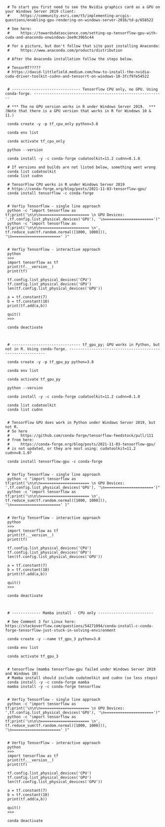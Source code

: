      
     # To start you first need to see the Nvidia graphics card as a GPU on your Windows Server 2019 client:
     #     https://community.esri.com/t5/implementing-arcgis-questions/enabling-gpu-rendering-on-windows-server-2016/td-p/658522
     
     # See here:
     #     https://towardsdatascience.com/setting-up-tensorflow-gpu-with-cuda-and-anaconda-onwindows-2ee9c39b5c44 
        
     # for a picture, but don't follow that site past installing Anaconda:
     #     https://www.anaconda.com/products/distribution
     
     # After the Anaconda installation follow the steps below.
     
     # TensorRT?????
     # https://david-littlefield.medium.com/how-to-install-the-nvidia-cuda-driver-toolkit-cudnn-and-tensorrt-on-windows-10-3fcf97e54522
     
     
     # ------------------------------- Tensorflow CPU only, no GPU. Using conda-forge. -----------------------------------------------------------
     
     # *** The no GPU version works in R under Windows Server 2019.  ***  (Note that there is a GPU version that works in R for Windows 10 & 11.)
     
     conda create -y -p tf_cpu_only python=3.8
     
     conda env list
     
     conda activate tf_cpu_only
     
     python --version
     
     conda install -y -c conda-forge cudatoolkit=11.2 cudnn=8.1.0
     
     # If versions and builds are not listed below, something went wrong
     conda list cudatoolkit
     conda list cudnn
     
     # TensorFlow CPU works in R under Windows Server 2019
     # https://conda-forge.org/blog/posts/2021-11-03-tensorflow-gpu/
     conda install tensorflow -c conda-forge
     
     
     # Verfiy TensorFlow - single line approach
     python -c "import tensorflow as tf;print('\n\n\n====================== \n GPU Devices: ',tf.config.list_physical_devices('GPU'), '\n======================')"
     python -c "import tensorflow as tf;print('\n\n\n====================== \n', tf.reduce_sum(tf.random.normal([1000, 1000])), '\n======================' )"
     
     
     # Verfiy TensorFlow - interactive approach
     python
     >>> 
     import tensorflow as tf
     print(tf.__version__)
     print(tf)
     
     tf.config.list_physical_devices('CPU')
     tf.config.list_physical_devices('GPU')
     len(tf.config.list_physical_devices('GPU'))
     
     a = tf.constant(7)
     b = tf.constant(10)
     print(tf.add(a,b))
     
     quit()
     >>> 
     
     conda deactivate
     
     
     
     # ------------------------------- tf_gpu_py; GPU works in Python, but not in R. Using conda-forge. -----------------------------------------------------------
     
     conda create -y -p tf_gpu_py python=3.8
     
     conda env list
     
     conda activate tf_gpu_py
     
     python --version
     
     conda install -y -c conda-forge cudatoolkit=11.2 cudnn=8.1.0
     
     conda list cudatoolkit
     conda list cudnn
     
     
     # TensorFlow GPU does work in Python under Windows Server 2019, but not R.
     # So here
     #     https://github.com/conda-forge/tensorflow-feedstock/pull/111
     # from here:
     #     https://conda-forge.org/blog/posts/2021-11-03-tensorflow-gpu/
     # is not updated, or they are nost using: cudatoolkit=11.2 cudnn=8.1.0?
     
     conda install tensorflow-gpu -c conda-forge
     
     
     # Verfiy TensorFlow - single line approach
     python -c "import tensorflow as tf;print('\n\n\n====================== \n GPU Devices: ',tf.config.list_physical_devices('GPU'), '\n======================')"
     python -c "import tensorflow as tf;print('\n\n\n====================== \n', tf.reduce_sum(tf.random.normal([1000, 1000])), '\n======================' )"
     
     
     # Verfiy TensorFlow - interactive approach
     python
     >>> 
     import tensorflow as tf
     print(tf.__version__)
     print(tf)
     
     tf.config.list_physical_devices('CPU')
     tf.config.list_physical_devices('GPU')
     len(tf.config.list_physical_devices('GPU'))
     
     a = tf.constant(7)
     b = tf.constant(10)
     print(tf.add(a,b))
     
     quit()
     >>> 
     
     conda deactivate
     
     
     
     # ------------- Mamba install - CPU only -------------------------
     
     # See Comment 3 for Linux here: https://stackoverflow.com/questions/54271094/conda-install-c-conda-forge-tensorflow-just-stuck-in-solving-environment
     
     conda create -y --name tf_gpu_3 python=3.8
     
     conda env list
     
     conda activate tf_gpu_3
     
     
     # tensorflow (mamba tensorflow-gpu failed under Windows Server 2019 and Windows 10)
     # Mamba install should include cudatoolkit and cudnn (so less steps)
     conda install -y -c conda-forge mamba
     mamba install -y -c conda-forge tensorflow 
     
     
     # Verfiy TensorFlow - single line approach
     python -c "import tensorflow as tf;print('\n\n\n====================== \n GPU Devices: ',tf.config.list_physical_devices('GPU'), '\n======================')"
     python -c "import tensorflow as tf;print('\n\n\n====================== \n', tf.reduce_sum(tf.random.normal([1000, 1000])), '\n======================' )"
     
     
     # Verfiy TensorFlow - interactive approach
     python
     >>> 
     import tensorflow as tf
     print(tf.__version__)
     print(tf)
     
     tf.config.list_physical_devices('CPU')
     tf.config.list_physical_devices('GPU')
     len(tf.config.list_physical_devices('GPU'))
     
     a = tf.constant(7)
     b = tf.constant(10)
     print(tf.add(a,b))
     
     quit()
     >>> 
     
     conda deactivate
     
     


